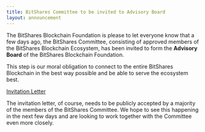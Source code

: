 ```yaml
---
title: BitShares Committee to be invited to Advisory Board
layout: announcement
---
```


The BitShares Blockchain Foundation is please to let everyone know that a few
days ago, the BitShares Committee, consisting of approved members of the
BitShares Blockchain Ecosystem, has been invited to form the **Advisory Board**
of the BitShares Blockchain Foundation.

This step is our moral obligation to connect to the entire BitShares Blockchain
in the best way possible and be able to serve the ecosystem best.

[Invitation Letter](/download/articles/InvitationCommittee.pdf)

The invitation letter, of course, needs to be publicly accepted by a majority
of the members of the BitShares Committee. We hope to see this happening in the
next few days and are looking to work together with the Committee even more
closely.
